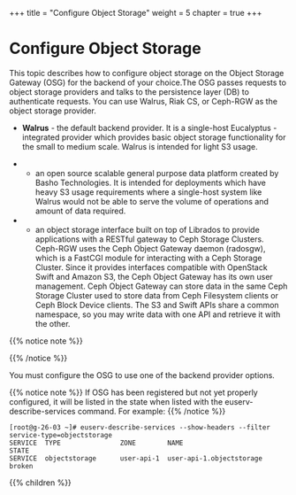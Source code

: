 +++
title = "Configure Object Storage"
weight = 5
chapter = true
+++


# Configure Object Storage
This topic describes how to configure object storage on the Object Storage Gateway (OSG) for the backend of your choice.The OSG passes requests to object storage providers and talks to the persistence layer (DB) to authenticate requests. You can use Walrus, Riak CS, or Ceph-RGW as the object storage provider. 



* **Walrus** - the default backend provider. It is a single-host Eucalyptus -integrated provider which provides basic object storage functionality for the small to medium scale. Walrus is intended for light S3 usage. 




* - an open source scalable general purpose data platform created by Basho Technologies. It is intended for deployments which have heavy S3 usage requirements where a single-host system like Walrus would not be able to serve the volume of operations and amount of data required. 




* - an object storage interface built on top of Librados to provide applications with a RESTful gateway to Ceph Storage Clusters. Ceph-RGW uses the Ceph Object Gateway daemon (radosgw), which is a FastCGI module for interacting with a Ceph Storage Cluster. Since it provides interfaces compatible with OpenStack Swift and Amazon S3, the Ceph Object Gateway has its own user management. Ceph Object Gateway can store data in the same Ceph Storage Cluster used to store data from Ceph Filesystem clients or Ceph Block Device clients. The S3 and Swift APIs share a common namespace, so you may write data with one API and retrieve it with the other. 

{{% notice note %}}

{{% /notice %}}


You must configure the OSG to use one of the backend provider options. 


{{% notice note %}}
If OSG has been registered but not yet properly configured, it will be listed in the state when listed with the euserv-describe-services command. For example: 
{{% /notice %}}

    [root@g-26-03 ~]# euserv-describe-services --show-headers --filter service-type=objectstorage
    SERVICE  TYPE              	ZONE    	NAME                   	  STATE	
    SERVICE  objectstorage      user-api-1  user-api-1.objectstorage  broken



{{% children %}}
